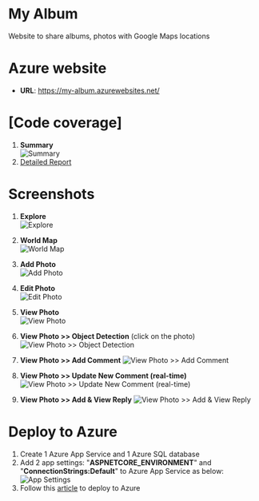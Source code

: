 # My Album
Website to share albums, photos with Google Maps locations
# Azure website
* **URL**: https://my-album.azurewebsites.net/
# [Code coverage]
1. **Summary**\
![Summary](https://raw.githubusercontent.com/NhatTanVu/myalbum/master/_screenshots/code-coverage.jpg?raw=true)
2. [Detailed Report](https://htmlpreview.github.io/?https://github.com/NhatTanVu/myalbum/blob/Code-Coverage/MyAlbum.Tests/coveragereport/index.html)
# Screenshots
1. **Explore**\
![Explore](https://raw.githubusercontent.com/NhatTanVu/myalbum/master/_screenshots/explore.JPG?raw=true)

2. **World Map**\
![World Map](https://raw.githubusercontent.com/NhatTanVu/myalbum/master/_screenshots/world_map.jpg?raw=true)

3. **Add Photo**\
![Add Photo](https://raw.githubusercontent.com/NhatTanVu/myalbum/master/_screenshots/add_photo.jpg?raw=true)

4. **Edit Photo**\
![Edit Photo](https://raw.githubusercontent.com/NhatTanVu/myalbum/master/_screenshots/edit-photo.jpg?raw=true)

5. **View Photo**\
![View Photo](https://raw.githubusercontent.com/NhatTanVu/myalbum/master/_screenshots/view_photo.JPG?raw=true)

6. **View Photo >> Object Detection** (click on the photo)
![View Photo >> Object Detection](https://raw.githubusercontent.com/NhatTanVu/myalbum/master/_screenshots/view_photo_object_detection.JPG?raw=true)

7. **View Photo >> Add Comment**
![View Photo >> Add Comment](https://raw.githubusercontent.com/NhatTanVu/myalbum/master/_screenshots/add_comment.JPG?raw=true)

8. **View Photo >> Update New Comment (real-time)**
![View Photo >> Update New Comment (real-time)](https://raw.githubusercontent.com/NhatTanVu/myalbum/master/_screenshots/update_new_comment_real_time.JPG?raw=true)

9. **View Photo >> Add & View Reply**
![View Photo >> Add & View Reply](https://raw.githubusercontent.com/NhatTanVu/myalbum/master/_screenshots/view_add_reply.JPG?raw=true)

# Deploy to Azure
1. Create 1 Azure App Service and 1 Azure SQL database
2. Add 2 app settings: "**ASPNETCORE_ENVIRONMENT**" and "**ConnectionStrings:Default**" to Azure App Service as below:
![App Settings](https://raw.githubusercontent.com/NhatTanVu/vega/master/_screenshots/Add%20App%20Settings.PNG)
3. Follow this [article](https://docs.microsoft.com/en-us/aspnet/core/tutorials/publish-to-azure-webapp-using-vscode?view=aspnetcore-3.1) to deploy to Azure
